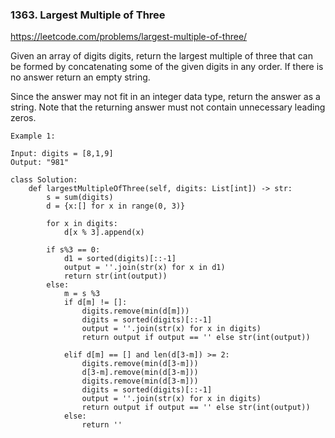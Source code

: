 ### 1363. Largest Multiple of Three

https://leetcode.com/problems/largest-multiple-of-three/

Given an array of digits digits, return the largest multiple of three that can be formed by concatenating some of the given digits in any order. If there is no answer return an empty string.

Since the answer may not fit in an integer data type, return the answer as a string. Note that the returning answer must not contain unnecessary leading zeros.

```
Example 1:

Input: digits = [8,1,9]
Output: "981"
```

```
class Solution:
    def largestMultipleOfThree(self, digits: List[int]) -> str:
        s = sum(digits)
        d = {x:[] for x in range(0, 3)}
        
        for x in digits:
            d[x % 3].append(x)
            
        if s%3 == 0:
            d1 = sorted(digits)[::-1]
            output = ''.join(str(x) for x in d1)
            return str(int(output))
        else:
            m = s %3
            if d[m] != []:
                digits.remove(min(d[m]))
                digits = sorted(digits)[::-1]
                output = ''.join(str(x) for x in digits)
                return output if output == '' else str(int(output))
                              
            elif d[m] == [] and len(d[3-m]) >= 2:
                digits.remove(min(d[3-m]))
                d[3-m].remove(min(d[3-m]))
                digits.remove(min(d[3-m]))
                digits = sorted(digits)[::-1]
                output = ''.join(str(x) for x in digits)
                return output if output == '' else str(int(output))
            else:
                return ''
```                                       
